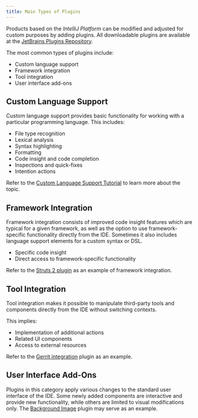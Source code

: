 ```yaml
---
title: Main Types of Plugins
---
```

<!-- Copyright 2000-2020 JetBrains s.r.o. and other contributors. Use of this source code is governed by the Apache 2.0 license that can be found in the LICENSE file. -->

Products based on the *IntelliJ Platform* can be modified and adjusted for custom purposes by adding plugins. All downloadable plugins are available at the [JetBrains Plugins Repository](https://plugins.jetbrains.com/).

The most common types of plugins include:

* Custom language support
* Framework integration
* Tool integration
* User interface add-ons

## Custom Language Support

Custom language support provides basic functionality for working with a particular programming language. This includes:

* File type recognition
* Lexical analysis
* Syntax highlighting
* Formatting
* Code insight and code completion
* Inspections and quick-fixes
* Intention actions

Refer to the [Custom Language Support Tutorial](/tutorials/custom_language_support_tutorial.md) to learn more about the topic.

## Framework Integration

Framework integration consists of improved code insight features which are typical for a given framework, as well as the option to use framework-specific functionality directly from the IDE. Sometimes it also includes language support elements for a custom syntax or DSL.

* Specific code insight
* Direct access to framework-specific functionality

Refer to the [Struts 2 plugin](https://plugins.jetbrains.com/plugin/1698) as an example of framework integration.

## Tool Integration

Tool integration makes it possible to manipulate third-party tools and components directly from the IDE without switching contexts.
 
This implies:

* Implementation of additional actions 
* Related UI components
* Access to external resources

Refer to the [Gerrit integration](https://plugins.jetbrains.com/plugin/7272?pr=idea) plugin as an example.

## User Interface Add-Ons

Plugins in this category apply various changes to the standard user interface of the IDE. Some newly added components are interactive and provide new functionality, while others are limited to visual modifications only. The [Background Image](https://plugins.jetbrains.com/plugin/72) plugin may serve as an example.

